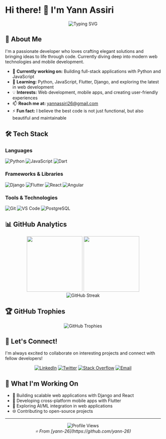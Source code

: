 # Hi there! 👋 I'm Yann Assiri

<div align="center">
  <img src="https://readme-typing-svg.herokuapp.com?font=Fira+Code&pause=1000&color=36BCF7&center=true&vCenter=true&width=435&lines=Full+Stack+Developer;Python+Enthusiast;Always+Learning+New+Things" alt="Typing SVG" />
</div>

## 🚀 About Me

I'm a passionate developer who loves crafting elegant solutions and bringing ideas to life through code. Currently diving deep into modern web technologies and mobile development.

- 🔭 **Currently working on:** Building full-stack applications with Python and JavaScript
- 🌱 **Learning:** Python, JavaScript, Flutter, Django, and exploring the latest in web development
- 💡 **Interests:** Web development, mobile apps, and creating user-friendly experiences
- 📫 **Reach me at:** [yannassiri26@gmail.com](mailto:yannassiri26@gmail.com)
- ⚡ **Fun fact:** I believe the best code is not just functional, but also beautiful and maintainable

## 🛠️ Tech Stack

### **Languages**
![Python](https://img.shields.io/badge/Python-3776AB?style=for-the-badge&logo=python&logoColor=white)
![JavaScript](https://img.shields.io/badge/JavaScript-F7DF1E?style=for-the-badge&logo=javascript&logoColor=black)
![Dart](https://img.shields.io/badge/Dart-0175C2?style=for-the-badge&logo=dart&logoColor=white)

### **Frameworks & Libraries**
![Django](https://img.shields.io/badge/Django-092E20?style=for-the-badge&logo=django&logoColor=white)
![Flutter](https://img.shields.io/badge/Flutter-02569B?style=for-the-badge&logo=flutter&logoColor=white)
![React](https://img.shields.io/badge/React-20232A?style=for-the-badge&logo=react&logoColor=61DAFB)
![Angular](https://img.shields.io/badge/Angular-DD0031?style=for-the-badge&logo=angular&logoColor=white)

### **Tools & Technologies**
![Git](https://img.shields.io/badge/Git-F05032?style=for-the-badge&logo=git&logoColor=white)
![VS Code](https://img.shields.io/badge/VS_Code-007ACC?style=for-the-badge&logo=visual-studio-code&logoColor=white)
![PostgreSQL](https://img.shields.io/badge/PostgreSQL-316192?style=for-the-badge&logo=postgresql&logoColor=white)

## 📊 GitHub Analytics

<div align="center">
  <img height="180em" src="https://github-readme-stats.vercel.app/api?username=yann-26&show_icons=true&theme=tokyonight&include_all_commits=true&count_private=true"/>
  <img height="180em" src="https://github-readme-stats.vercel.app/api/top-langs/?username=yann-26&layout=compact&langs_count=8&theme=tokyonight"/>
</div>

<div align="center">
  <img src="https://github-readme-streak-stats.herokuapp.com/?user=yann-26&theme=tokyonight" alt="GitHub Streak" />
</div>

## 🏆 GitHub Trophies
<div align="center">
  <img src="https://github-profile-trophy.vercel.app/?username=yann-26&theme=tokyonight&row=1&column=6" alt="GitHub Trophies" />
</div>

## 🤝 Let's Connect!

I'm always excited to collaborate on interesting projects and connect with fellow developers!

<div align="center">
  
[![LinkedIn](https://img.shields.io/badge/LinkedIn-0077B5?style=for-the-badge&logo=linkedin&logoColor=white)](https://linkedin.com/in/yannassiri)
[![Twitter](https://img.shields.io/badge/Twitter-1DA1F2?style=for-the-badge&logo=twitter&logoColor=white)](https://twitter.com/yannassiri)
[![Stack Overflow](https://img.shields.io/badge/Stack_Overflow-FE7A16?style=for-the-badge&logo=stack-overflow&logoColor=white)](https://stackoverflow.com/users/yannassiri)
[![Email](https://img.shields.io/badge/Email-D14836?style=for-the-badge&logo=gmail&logoColor=white)](mailto:yannassiri26@gmail.com)

</div>

## 💼 What I'm Working On

- 🔨 Building scalable web applications with Django and React
- 📱 Developing cross-platform mobile apps with Flutter
- 🧠 Exploring AI/ML integration in web applications
- 🌐 Contributing to open-source projects

---

<div align="center">
  <img src="https://komarev.com/ghpvc/?username=yann-26&color=blue&style=flat-square&label=Profile+Views" alt="Profile Views" />
</div>

<div align="center">
  <i>⭐️ From [yann-26](https://github.com/yann-26)</i>
</div>
